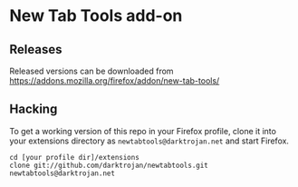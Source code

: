 New Tab Tools add-on
====================

Releases
--------
Released versions can be downloaded from https://addons.mozilla.org/firefox/addon/new-tab-tools/

Hacking
-------
To get a working version of this repo in your Firefox profile, clone it into your extensions directory as `newtabtools@darktrojan.net` and start Firefox.
```
cd [your profile dir]/extensions
clone git://github.com/darktrojan/newtabtools.git newtabtools@darktrojan.net
```

